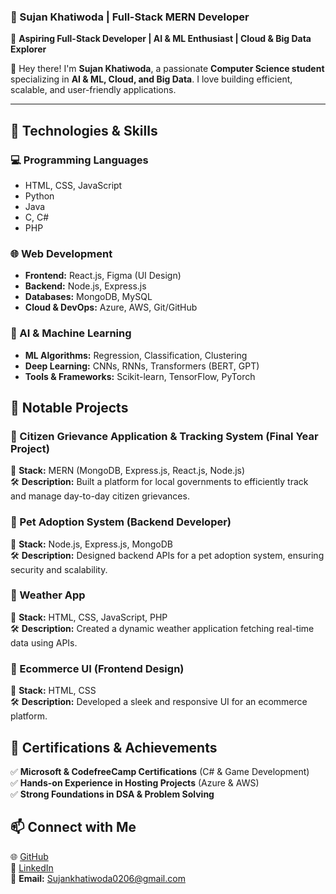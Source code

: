 ### 🌟 Sujan Khatiwoda | Full-Stack MERN Developer  

🚀 **Aspiring Full-Stack Developer | AI & ML Enthusiast | Cloud & Big Data Explorer**  

👋 Hey there! I'm **Sujan Khatiwoda**, a passionate **Computer Science student** specializing in **AI & ML, Cloud, and Big Data**. I love building efficient, scalable, and user-friendly applications.  

---

## 🚀 Technologies & Skills  

### **💻 Programming Languages**  
- HTML, CSS, JavaScript  
- Python  
- Java  
- C, C#  
- PHP  

### **🌐 Web Development**  
- **Frontend:** React.js, Figma (UI Design)  
- **Backend:** Node.js, Express.js  
- **Databases:** MongoDB, MySQL  
- **Cloud & DevOps:** Azure, AWS, Git/GitHub  

### **🤖 AI & Machine Learning**  
- **ML Algorithms:** Regression, Classification, Clustering  
- **Deep Learning:** CNNs, RNNs, Transformers (BERT, GPT)  
- **Tools & Frameworks:** Scikit-learn, TensorFlow, PyTorch  


## 📌 Notable Projects  

### **🔹 Citizen Grievance Application & Tracking System (Final Year Project)**  
📌 **Stack:** MERN (MongoDB, Express.js, React.js, Node.js)  
🛠️ **Description:** Built a platform for local governments to efficiently track and manage day-to-day citizen grievances.  

### **🔹 Pet Adoption System (Backend Developer)**  
📌 **Stack:** Node.js, Express.js, MongoDB  
🛠️ **Description:** Designed backend APIs for a pet adoption system, ensuring security and scalability.  

### **🔹 Weather App**  
📌 **Stack:** HTML, CSS, JavaScript, PHP  
🛠️ **Description:** Created a dynamic weather application fetching real-time data using APIs.  

### **🔹 Ecommerce UI (Frontend Design)**  
📌 **Stack:** HTML, CSS  
🛠️ **Description:** Developed a sleek and responsive UI for an ecommerce platform.  


## 🎯 Certifications & Achievements  
✅ **Microsoft & CodefreeCamp Certifications** (C# & Game Development)  
✅ **Hands-on Experience in Hosting Projects** (Azure & AWS)  
✅ **Strong Foundations in DSA & Problem Solving**  


## 📫 Connect with Me  
🌐 [GitHub](https://github.com/sujan-0)  
💼 [LinkedIn](https://www.linkedin.com/in/sujan-khatiwoda-12982026a/)  
📧 **Email:** Sujankhatiwoda0206@gmail.com

